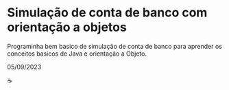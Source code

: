 # Simulação de conta de banco com orientação a objetos

Programinha bem basico de simulação de conta de banco para aprender os conceitos basicos de Java e orientação a Objeto.

05/09/2023

☕